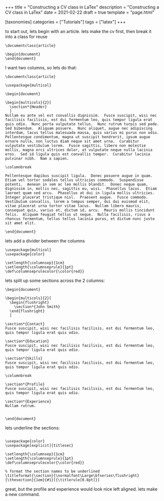 +++
title = "Constructing a CV class in LaTex"
description = "Constructing a CV class in LaTex"
date = 2021-02-22
draft = true
template = "page.html"

[taxonomies]
categories =  ["Tutorials"]
tags = ["latex"]
+++

to start out, lets begin with an article. lets make the cv first, then break it into a class for reuse

```
\documentclass{article}

\begin{document}
\end{document}
```

I want two columns, so lets do that:

```
\documentclass{article}

\usepackage{multicol}

\begin{document}

\begin{multicols}{2}[
  \section*{Header}
  ]
Nullam eu ante vel est convallis dignissim.  Fusce suscipit, wisi nec facilisis facilisis, est dui fermentum leo, quis tempor ligula erat quis odio.  Nunc porta vulputate tellus.  Nunc rutrum turpis sed pede.  Sed bibendum.  Aliquam posuere.  Nunc aliquet, augue nec adipiscing interdum, lacus tellus malesuada massa, quis varius mi purus non odio.  Pellentesque condimentum, magna ut suscipit hendrerit, ipsum augue ornare nulla, non luctus diam neque sit amet urna.  Curabitur vulputate vestibulum lorem.  Fusce sagittis, libero non molestie mollis, magna orci ultrices dolor, at vulputate neque nulla lacinia eros.  Sed id ligula quis est convallis tempor.  Curabitur lacinia pulvinar nibh.  Nam a sapien.

\columnbreak

Pellentesque dapibus suscipit ligula.  Donec posuere augue in quam.  Etiam vel tortor sodales tellus ultricies commodo.  Suspendisse potenti.  Aenean in sem ac leo mollis blandit.  Donec neque quam, dignissim in, mollis nec, sagittis eu, wisi.  Phasellus lacus.  Etiam laoreet quam sed arcu.  Phasellus at dui in ligula mollis ultricies.  Integer placerat tristique nisl.  Praesent augue.  Fusce commodo.  Vestibulum convallis, lorem a tempus semper, dui dui euismod elit, vitae placerat urna tortor vitae lacus.  Nullam libero mauris, consequat quis, varius et, dictum id, arcu.  Mauris mollis tincidunt felis.  Aliquam feugiat tellus ut neque.  Nulla facilisis, risus a rhoncus fermentum, tellus tellus lacinia purus, et dictum nunc justo sit amet elit.

\end{document}
```

lets add a divider between the columns

```
\usepackage{multicol}
\usepackage{color}

\setlength{\columnsep}{1cm}
\setlength{\columnseprule}{1pt}
\def\columnseprulecolor{\color{red}}
```

lets split up some sections across the 2 columns:
```
\begin{document}

\begin{multicols}{2}[
  \begin{flushright}
    \section*{John Smith}
  \end{flushright}
  ]

\section*{Contact}
Fusce suscipit, wisi nec facilisis facilisis, est dui fermentum leo, quis tempor ligula erat quis odio.

\section*{Education}
Fusce suscipit, wisi nec facilisis facilisis, est dui fermentum leo, quis tempor ligula erat quis odio.

\section*{Skills}
Fusce suscipit, wisi nec facilisis facilisis, est dui fermentum leo, quis tempor ligula erat quis odio.

\columnbreak

\section*{Profile}
Fusce suscipit, wisi nec facilisis facilisis, est dui fermentum leo, quis tempor ligula erat quis odio.

\section*{Experience}
Nullam rutrum.


\end{document}
```

lets underline the sections:
```

\usepackage{color}
\usepackage[explicit]{titlesec}

\setlength{\columnsep}{1cm}
\setlength{\columnseprule}{1pt}
\def\columnseprulecolor{\color{red}}

% format the section names to be underlined
\titleformat{\section}{\normalfont\Large\bfseries\flushright}{\thesection}{1em}{#1}[{\titlerule[0.8pt]}]
```

great, but the profile and experience would look nice left aligned. lets make a new command.
